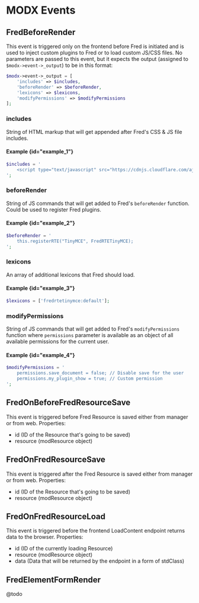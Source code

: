 # MODX Events

## FredBeforeRender

This event is triggered only on the frontend before Fred is initiated and is used to inject custom plugins to Fred or to load custom JS/CSS files.
No parameters are passed to this event, but it expects the output (assigned to `$modx->event->_output`) to be in this format:

```php
$modx->event->_output = [
    'includes' => $includes,
    'beforeRender' => $beforeRender,
    'lexicons' => $lexicons,
    'modifyPermissions' => $modifyPermissions
];
```

### includes

String of HTML markup that will get appended after Fred's CSS & JS file includes.

#### Example {id="example_1"}

```php
$includes = '
    <script type="text/javascript" src="https://cdnjs.cloudflare.com/ajax/libs/tinymce/4.9.2/tinymce.min.js"></script>
';
```

### beforeRender

String of JS commands that will get added to Fred's `beforeRender` function. Could be used to register Fred plugins.

#### Example {id="example_2"}

```php
$beforeRender = '
    this.registerRTE("TinyMCE", FredRTETinyMCE);
';
```

### lexicons

An array of additional lexicons that Fred should load.

#### Example {id="example_3"}

```php
$lexicons = ['fredrtetinymce:default'];
```

### modifyPermissions

String of JS commands that will get added to Fred's `modifyPermissions` function where `permissions` parameter is available as an object of all available permissions for the current user.

#### Example {id="example_4"}

```php
$modifyPermissions = '
    permissions.save_document = false; // Disable save for the user
    permissions.my_plugin_show = true; // Custom permission
';
```

## FredOnBeforeFredResourceSave

This event is triggered before Fred Resource is saved either from manager or from web.
Properties:

- id (ID of the Resource that's going to be saved)
- resource (modResource object)

## FredOnFredResourceSave

This event is triggered after the Fred Resource is saved either from manager or from web.
Properties:

- id (ID of the Resource that's going to be saved)
- resource (modResource object)

## FredOnFredResourceLoad

This event is triggered before the frontend LoadContent endpoint returns data to the browser.
Properties:

- id (ID of the currently loading Resource)
- resource (modResource object)
- data (Data that will be returned by the endpoint in a form of stdClass)

## FredElementFormRender

@todo
